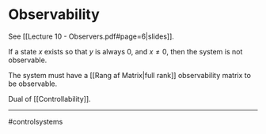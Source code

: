 # Observability
See [[Lecture 10 - Observers.pdf#page=6|slides]].

If a state $x$ exists so that $y$ is always $0$, and $x \neq 0$, then the system is not observable.

The system must have a [[Rang af Matrix|full rank]] observability matrix to be observable.

Dual of [[Controllability]].




---
#controlsystems